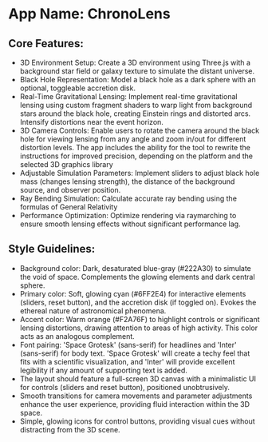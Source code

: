 # **App Name**: ChronoLens

## Core Features:

- 3D Environment Setup: Create a 3D environment using Three.js with a background star field or galaxy texture to simulate the distant universe.
- Black Hole Representation: Model a black hole as a dark sphere with an optional, toggleable accretion disk.
- Real-Time Gravitational Lensing: Implement real-time gravitational lensing using custom fragment shaders to warp light from background stars around the black hole, creating Einstein rings and distorted arcs. Intensify distortions near the event horizon.
- 3D Camera Controls: Enable users to rotate the camera around the black hole for viewing lensing from any angle and zoom in/out for different distortion levels. The app includes the ability for the tool to rewrite the instructions for improved precision, depending on the platform and the selected 3D graphics library
- Adjustable Simulation Parameters: Implement sliders to adjust black hole mass (changes lensing strength), the distance of the background source, and observer position.
- Ray Bending Simulation: Calculate accurate ray bending using the formulas of General Relativity
- Performance Optimization: Optimize rendering via raymarching to ensure smooth lensing effects without significant performance lag.

## Style Guidelines:

- Background color: Dark, desaturated blue-gray (#222A30) to simulate the void of space. Complements the glowing elements and dark central sphere.
- Primary color: Soft, glowing cyan (#6FF2E4) for interactive elements (sliders, reset button), and the accretion disk (if toggled on). Evokes the ethereal nature of astronomical phenomena.
- Accent color: Warm orange (#F2A76F) to highlight controls or significant lensing distortions, drawing attention to areas of high activity. This color acts as an analogous complement.
- Font pairing: 'Space Grotesk' (sans-serif) for headlines and 'Inter' (sans-serif) for body text. 'Space Grotesk' will create a techy feel that fits with a scientific visualization, and 'Inter' will provide excellent legibility if any amount of supporting text is added.
- The layout should feature a full-screen 3D canvas with a minimalistic UI for controls (sliders and reset button), positioned unobtrusively.
- Smooth transitions for camera movements and parameter adjustments enhance the user experience, providing fluid interaction within the 3D space.
- Simple, glowing icons for control buttons, providing visual cues without distracting from the 3D scene.